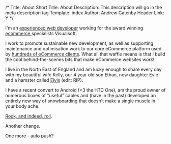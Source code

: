 /*
Title: About
Short Title: About
Description: This description will go in the meta description tag
Template: index
Author: Andrew Gatenby
Header Link: Y
*/

I'm an [experienced web developer](http://uk.linkedin.com/in/andrewgatenby) working for the award winning [ecommerce ](http://www.visualsoft.co.uk/) specialists Visualsoft.

I work to promote sustainable new development, as well as supporting maintenance and optimisation work to our core eCommerce platform used by [hundreds of eCommerce clients](http://www.visualsoft.co.uk/portfolio.html). What all that waffle means is that I build the cool behind-the-scenes bits that make eCommerce websites work!

I live in the North East of England and am lucky enough to share every day with my beautiful wife Kelly, our 4 year old son Ethan, new daughter Evie and a hamster called [Elvis](http://twitpic.com/2ut5i9) (edit: RIP).

I have a recent convert to Android (<3 the HTC One), am the proud owner of numerous boxes of "useful" cables and (have in the past) developed an entirely new way of snowboarding that doesn't make a single muscle in your body ache.

[Rock, and indeed, roll](http://www.youtube.com/watch?v=b4g-wx2Y_wg).

Another change.

One more - auto push?